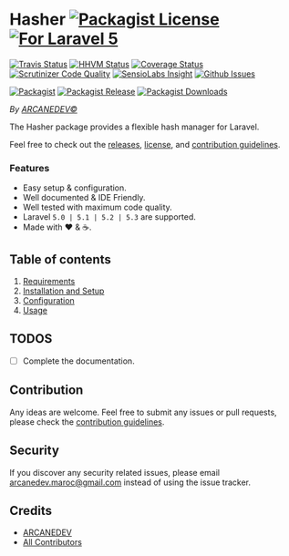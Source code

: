 # Hasher [![Packagist License][badge_license]](LICENSE.md) [![For Laravel 5][badge_laravel]][link-github-repo]

[![Travis Status][badge_build]][link-travis]
[![HHVM Status][badge_hhvm]][link-hhvm]
[![Coverage Status][badge_coverage]][link-scrutinizer]
[![Scrutinizer Code Quality][badge_quality]][link-scrutinizer]
[![SensioLabs Insight][badge_insight]][link-insight]
[![Github Issues][badge_issues]][link-github-issues]

[![Packagist][badge_package]][link-packagist]
[![Packagist Release][badge_release]][link-packagist]
[![Packagist Downloads][badge_downloads]][link-packagist]

*By [ARCANEDEV&copy;](http://www.arcanedev.net/)*

The Hasher package provides a flexible hash manager for Laravel.

Feel free to check out the [releases](https://github.com/ARCANEDEV/Hasher/releases), [license](LICENSE.md), and [contribution guidelines](CONTRIBUTING.md).

### Features

  * Easy setup &amp; configuration.
  * Well documented &amp; IDE Friendly.
  * Well tested with maximum code quality.
  * Laravel `5.0 | 5.1 | 5.2 | 5.3` are supported.
  * Made with :heart: &amp; :coffee:.

## Table of contents

  1. [Requirements](_docs/1-Requirements.md)
  2. [Installation and Setup](_docs/2-Installation-and-Setup.md)
  3. [Configuration](_docs/3-Configuration.md)
  4. [Usage](_docs/4-Usage.md)

## TODOS

  - [ ] Complete the documentation.

## Contribution

Any ideas are welcome. Feel free to submit any issues or pull requests, please check the [contribution guidelines](CONTRIBUTING.md).

## Security

If you discover any security related issues, please email arcanedev.maroc@gmail.com instead of using the issue tracker.

## Credits

- [ARCANEDEV][link-author]
- [All Contributors][link-contributors]

[badge_license]:   https://img.shields.io/packagist/l/arcanedev/hasher.svg?style=flat-square
[badge_laravel]:   https://img.shields.io/badge/For%20Laravel-5.x-orange.svg?style=flat-square

[badge_build]:     https://img.shields.io/travis/ARCANEDEV/Hasher.svg?style=flat-square
[badge_hhvm]:      https://img.shields.io/hhvm/arcanedev/hasher.svg?style=flat-square
[badge_coverage]:  https://img.shields.io/scrutinizer/coverage/g/ARCANEDEV/Hasher.svg?style=flat-square
[badge_quality]:   https://img.shields.io/scrutinizer/g/ARCANEDEV/Hasher.svg?style=flat-square
[badge_insight]:   https://img.shields.io/sensiolabs/i/0c427742-b488-4bff-87ed-cb1d59217d20.svg?style=flat-square
[badge_issues]:    https://img.shields.io/github/issues/ARCANEDEV/Hasher.svg?style=flat-square

[badge_package]:   https://img.shields.io/badge/package-arcanedev/hasher-blue.svg?style=flat-square
[badge_release]:   https://img.shields.io/packagist/v/arcanedev/hasher.svg?style=flat-square
[badge_downloads]: https://img.shields.io/packagist/dt/arcanedev/hasher.svg?style=flat-square

[link-author]:        https://github.com/arcanedev-maroc
[link-github-repo]:   https://github.com/ARCANEDEV/Hasher
[link-github-issues]: https://github.com/ARCANEDEV/Hasher/issues
[link-contributors]:  https://github.com/ARCANEDEV/Hasher/graphs/contributors
[link-packagist]:     https://packagist.org/packages/arcanedev/hasher
[link-travis]:        https://travis-ci.org/ARCANEDEV/Hasher
[link-hhvm]:          http://hhvm.h4cc.de/package/arcanedev/hasher
[link-scrutinizer]:   https://scrutinizer-ci.com/g/ARCANEDEV/Hasher/?branch=master
[link-insight]:       https://insight.sensiolabs.com/projects/0c427742-b488-4bff-87ed-cb1d59217d20
